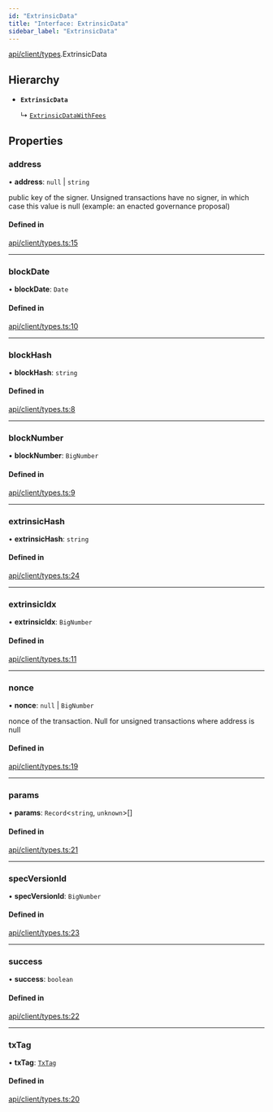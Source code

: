 ```yaml
---
id: "ExtrinsicData"
title: "Interface: ExtrinsicData"
sidebar_label: "ExtrinsicData"
---
```


[api/client/types](../../../../../modules/API/Client/Types/Types.md).ExtrinsicData

## Hierarchy

- **`ExtrinsicData`**

  ↳ [`ExtrinsicDataWithFees`](../ExtrinsicDataWithFees/ExtrinsicDataWithFees.md)

## Properties

### address

• **address**: ``null`` \| `string`

public key of the signer. Unsigned transactions have no signer, in which case this value is null (example: an enacted governance proposal)

#### Defined in

[api/client/types.ts:15](https://github.com/PolymeshAssociation/polymesh-sdk/blob/88db4a911/src/api/client/types.ts#L15)

___

### blockDate

• **blockDate**: `Date`

#### Defined in

[api/client/types.ts:10](https://github.com/PolymeshAssociation/polymesh-sdk/blob/88db4a911/src/api/client/types.ts#L10)

___

### blockHash

• **blockHash**: `string`

#### Defined in

[api/client/types.ts:8](https://github.com/PolymeshAssociation/polymesh-sdk/blob/88db4a911/src/api/client/types.ts#L8)

___

### blockNumber

• **blockNumber**: `BigNumber`

#### Defined in

[api/client/types.ts:9](https://github.com/PolymeshAssociation/polymesh-sdk/blob/88db4a911/src/api/client/types.ts#L9)

___

### extrinsicHash

• **extrinsicHash**: `string`

#### Defined in

[api/client/types.ts:24](https://github.com/PolymeshAssociation/polymesh-sdk/blob/88db4a911/src/api/client/types.ts#L24)

___

### extrinsicIdx

• **extrinsicIdx**: `BigNumber`

#### Defined in

[api/client/types.ts:11](https://github.com/PolymeshAssociation/polymesh-sdk/blob/88db4a911/src/api/client/types.ts#L11)

___

### nonce

• **nonce**: ``null`` \| `BigNumber`

nonce of the transaction. Null for unsigned transactions where address is null

#### Defined in

[api/client/types.ts:19](https://github.com/PolymeshAssociation/polymesh-sdk/blob/88db4a911/src/api/client/types.ts#L19)

___

### params

• **params**: `Record`\<`string`, `unknown`\>[]

#### Defined in

[api/client/types.ts:21](https://github.com/PolymeshAssociation/polymesh-sdk/blob/88db4a911/src/api/client/types.ts#L21)

___

### specVersionId

• **specVersionId**: `BigNumber`

#### Defined in

[api/client/types.ts:23](https://github.com/PolymeshAssociation/polymesh-sdk/blob/88db4a911/src/api/client/types.ts#L23)

___

### success

• **success**: `boolean`

#### Defined in

[api/client/types.ts:22](https://github.com/PolymeshAssociation/polymesh-sdk/blob/88db4a911/src/api/client/types.ts#L22)

___

### txTag

• **txTag**: [`TxTag`](../../../../../modules/Generated/Types/Types.md#txtag)

#### Defined in

[api/client/types.ts:20](https://github.com/PolymeshAssociation/polymesh-sdk/blob/88db4a911/src/api/client/types.ts#L20)
